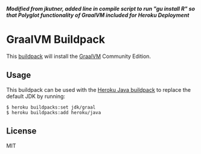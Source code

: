 ***Modified from jkutner, added line in compile script to run "gu install R" so that Polyglot functionality of GraalVM included for Heroku Deployment***
# GraalVM Buildpack

This [buildpack](https://devcenter.heroku.com/articles/buildpacks) will install the [GraalVM](https://github.com/oracle/graal) Community Edition.

## Usage

This buildpack can be used with the [Heroku Java buildpack](https://github.com/heroku/heroku-buildpack-java/blob/master/bin/compile) to replace the default JDK by running:

```
$ heroku buildpacks:set jdk/graal
$ heroku buildpacks:add heroku/java
```

## License

MIT
